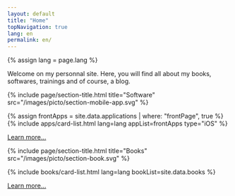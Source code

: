 ```yaml
---
layout: default
title: "Home"
topNavigation: true
lang: en
permalink: en/
---
```


{% assign lang = page.lang %}


Welcome on my personnal site.
Here, you will find all about my books, softwares, trainings and of course, 
a blog.

{% include page/section-title.html 
    title="Software"
    src="/images/picto/section-mobile-app.svg" %}

{% assign frontApps = site.data.applications | where: "frontPage", true %}
{% include apps/card-list.html lang=lang appList=frontApps type="iOS" %}

[Learn more...](/en/applications)


{% include page/section-title.html 
    title="Books"
    src="/images/picto/section-book.svg" %}

{% include books/card-list.html lang=lang bookList=site.data.books %}

[Learn more...](/en/books)


